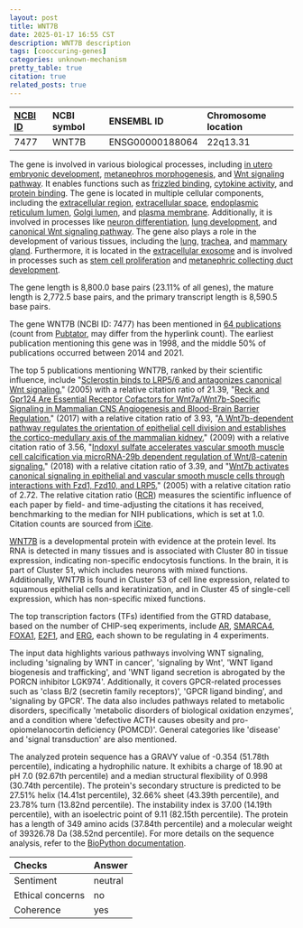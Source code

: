 ```yaml
---
layout: post
title: WNT7B
date: 2025-01-17 16:55 CST
description: WNT7B description
tags: [cooccuring-genes]
categories: unknown-mechanism
pretty_table: true
citation: true
related_posts: true
---
```




| [NCBI ID](https://www.ncbi.nlm.nih.gov/gene/7477) | NCBI symbol | ENSEMBL ID | Chromosome location |
| :-------- | :------- | :-------- | :------- |
| 7477  | WNT7B | ENSG00000188064 | 22q13.31 |



The gene is involved in various biological processes, including [in utero embryonic development](https://amigo.geneontology.org/amigo/term/GO:0001701), [metanephros morphogenesis](https://amigo.geneontology.org/amigo/term/GO:0003338), and [Wnt signaling pathway](https://amigo.geneontology.org/amigo/term/GO:0016055). It enables functions such as [frizzled binding](https://amigo.geneontology.org/amigo/term/GO:0005109), [cytokine activity](https://amigo.geneontology.org/amigo/term/GO:0005125), and [protein binding](https://amigo.geneontology.org/amigo/term/GO:0005515). The gene is located in multiple cellular components, including the [extracellular region](https://amigo.geneontology.org/amigo/term/GO:0005576), [extracellular space](https://amigo.geneontology.org/amigo/term/GO:0005615), [endoplasmic reticulum lumen](https://amigo.geneontology.org/amigo/term/GO:0005788), [Golgi lumen](https://amigo.geneontology.org/amigo/term/GO:0005796), and [plasma membrane](https://amigo.geneontology.org/amigo/term/GO:0005886). Additionally, it is involved in processes like [neuron differentiation](https://amigo.geneontology.org/amigo/term/GO:0030182), [lung development](https://amigo.geneontology.org/amigo/term/GO:0030324), and [canonical Wnt signaling pathway](https://amigo.geneontology.org/amigo/term/GO:0060070). The gene also plays a role in the development of various tissues, including the [lung](https://amigo.geneontology.org/amigo/term/GO:0060425), [trachea](https://amigo.geneontology.org/amigo/term/GO:0060535), and [mammary gland](https://amigo.geneontology.org/amigo/term/GO:0061180). Furthermore, it is located in the [extracellular exosome](https://amigo.geneontology.org/amigo/term/GO:0070062) and is involved in processes such as [stem cell proliferation](https://amigo.geneontology.org/amigo/term/GO:0072089) and [metanephric collecting duct development](https://amigo.geneontology.org/amigo/term/GO:0072205).


The gene length is 8,800.0 base pairs (23.11% of all genes), the mature length is 2,772.5 base pairs, and the primary transcript length is 8,590.5 base pairs.


The gene WNT7B (NCBI ID: 7477) has been mentioned in [64 publications](https://pubmed.ncbi.nlm.nih.gov/?term=%22WNT7B%22) (count from [Pubtator](https://academic.oup.com/nar/article/47/W1/W587/5494727), may differ from the hyperlink count). The earliest publication mentioning this gene was in 1998, and the middle 50% of publications occurred between 2014 and 2021.


The top 5 publications mentioning WNT7B, ranked by their scientific influence, include "[Sclerostin binds to LRP5/6 and antagonizes canonical Wnt signaling.](https://pubmed.ncbi.nlm.nih.gov/15778503)" (2005) with a relative citation ratio of 21.39, "[Reck and Gpr124 Are Essential Receptor Cofactors for Wnt7a/Wnt7b-Specific Signaling in Mammalian CNS Angiogenesis and Blood-Brain Barrier Regulation.](https://pubmed.ncbi.nlm.nih.gov/28803732)" (2017) with a relative citation ratio of 3.93, "[A Wnt7b-dependent pathway regulates the orientation of epithelial cell division and establishes the cortico-medullary axis of the mammalian kidney.](https://pubmed.ncbi.nlm.nih.gov/19060336)" (2009) with a relative citation ratio of 3.56, "[Indoxyl sulfate accelerates vascular smooth muscle cell calcification via microRNA-29b dependent regulation of Wnt/β-catenin signaling.](https://pubmed.ncbi.nlm.nih.gov/29195902)" (2018) with a relative citation ratio of 3.39, and "[Wnt7b activates canonical signaling in epithelial and vascular smooth muscle cells through interactions with Fzd1, Fzd10, and LRP5.](https://pubmed.ncbi.nlm.nih.gov/15923619)" (2005) with a relative citation ratio of 2.72. The relative citation ratio ([RCR](https://journals.plos.org/plosbiology/article?id=10.1371/journal.pbio.1002541)) measures the scientific influence of each paper by field- and time-adjusting the citations it has received, benchmarking to the median for NIH publications, which is set at 1.0. Citation counts are sourced from [iCite](https://icite.od.nih.gov).


[WNT7B](https://www.proteinatlas.org/ENSG00000188064-WNT7B) is a developmental protein with evidence at the protein level. Its RNA is detected in many tissues and is associated with Cluster 80 in tissue expression, indicating non-specific endocytosis functions. In the brain, it is part of Cluster 51, which includes neurons with mixed functions. Additionally, WNT7B is found in Cluster 53 of cell line expression, related to squamous epithelial cells and keratinization, and in Cluster 45 of single-cell expression, which has non-specific mixed functions.


The top transcription factors (TFs) identified from the GTRD database, based on the number of CHIP-seq experiments, include [AR](https://www.ncbi.nlm.nih.gov/gene/367), [SMARCA4](https://www.ncbi.nlm.nih.gov/gene/6597), [FOXA1](https://www.ncbi.nlm.nih.gov/gene/3169), [E2F1](https://www.ncbi.nlm.nih.gov/gene/1869), and [ERG](https://www.ncbi.nlm.nih.gov/gene/2078), each shown to be regulating in 4 experiments.






The input data highlights various pathways involving WNT signaling, including 'signaling by WNT in cancer', 'signaling by Wnt', 'WNT ligand biogenesis and trafficking', and 'WNT ligand secretion is abrogated by the PORCN inhibitor LGK974'. Additionally, it covers GPCR-related processes such as 'class B/2 (secretin family receptors)', 'GPCR ligand binding', and 'signaling by GPCR'. The data also includes pathways related to metabolic disorders, specifically 'metabolic disorders of biological oxidation enzymes', and a condition where 'defective ACTH causes obesity and pro-opiomelanocortin deficiency (POMCD)'. General categories like 'disease' and 'signal transduction' are also mentioned.



The analyzed protein sequence has a GRAVY value of -0.354 (51.78th percentile), indicating a hydrophilic nature. It exhibits a charge of 18.90 at pH 7.0 (92.67th percentile) and a median structural flexibility of 0.998 (30.74th percentile). The protein's secondary structure is predicted to be 27.51% helix (14.41st percentile), 32.66% sheet (43.39th percentile), and 23.78% turn (13.82nd percentile). The instability index is 37.00 (14.19th percentile), with an isoelectric point of 9.11 (82.15th percentile). The protein has a length of 349 amino acids (37.84th percentile) and a molecular weight of 39326.78 Da (38.52nd percentile). For more details on the sequence analysis, refer to the [BioPython documentation](https://biopython.org/docs/1.75/api/Bio.SeqUtils.ProtParam.html).





| Checks    | Answer |
| :-------- | :------- |
| Sentiment  | neutral   |
| Ethical concerns | no     |
| Coherence    | yes    |
